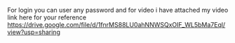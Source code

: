 For login you can user any password 
and for video i have attached my video link here for your reference 
https://drive.google.com/file/d/1fnrMS88LU0ahNNWSQxOIF_WL5bMa7Eql/view?usp=sharing
